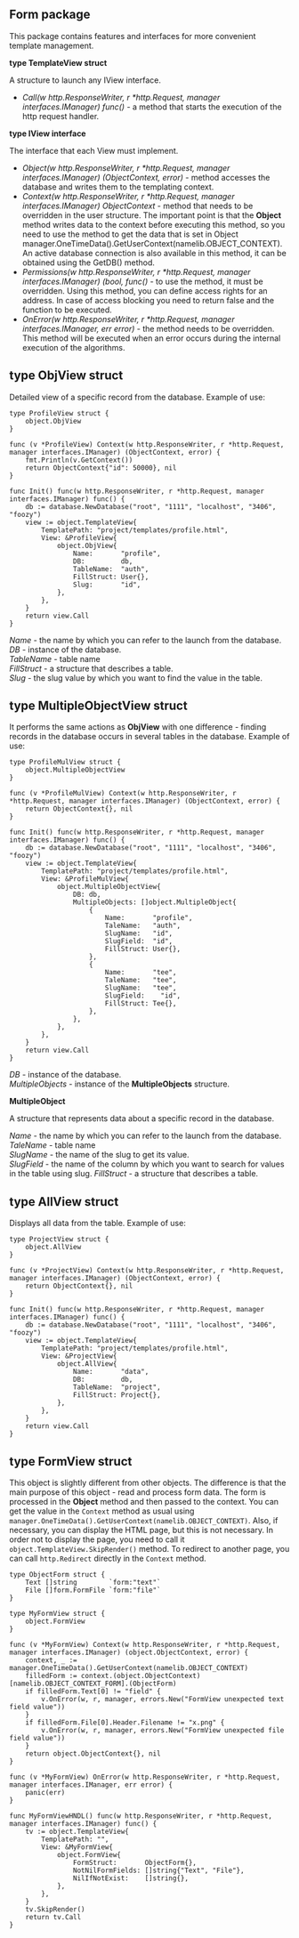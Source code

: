 ## Form package
This package contains features and interfaces for more convenient template management.

__type TemplateView struct__

A structure to launch any IView interface.

* _Call(w http.ResponseWriter, r *http.Request, manager interfaces.IManager) func()_ - a method that starts the execution 
of the http request handler.

__type IView interface__

The interface that each View must implement.

* _Object(w http.ResponseWriter, r *http.Request, manager interfaces.IManager) (ObjectContext, error)_ - method 
accesses the database and writes them to the templating context.<br>
* _Context(w http.ResponseWriter, r *http.Request, manager interfaces.IManager) ObjectContext_ - method that
needs to be overridden in the user structure. The important point is that the __Object__ method writes data to the context
before executing this method, so you need to use the method to get the data that is set in Object 
manager.OneTimeData().GetUserContext(namelib.OBJECT_CONTEXT). An active database connection is also available in this method,
it can be obtained using the GetDB() method.<br>
* _Permissions(w http.ResponseWriter, r *http.Request, manager interfaces.IManager) (bool, func()_ - to use the method, 
it must be overridden. Using this method, you can define access rights for an address. In case of access blocking you 
need to return false and the function to be executed.<br>
* _OnError(w http.ResponseWriter, r *http.Request, manager interfaces.IManager, err error)_ - the method needs to be overridden.
This method will be executed when an error occurs during the internal execution of the algorithms.<br>

## type ObjView struct

Detailed view of a specific record from the database. Example of use:
```
type ProfileView struct {
    object.ObjView
}

func (v *ProfileView) Context(w http.ResponseWriter, r *http.Request, manager interfaces.IManager) (ObjectContext, error) {
    fmt.Println(v.GetContext())
    return ObjectContext{"id": 50000}, nil
}

func Init() func(w http.ResponseWriter, r *http.Request, manager interfaces.IManager) func() {
    db := database.NewDatabase("root", "1111", "localhost", "3406", "foozy")
    view := object.TemplateView{
        TemplatePath: "project/templates/profile.html",
        View: &ProfileView{
            object.ObjView{
                Name:       "profile",
                DB:         db,
                TableName:  "auth",
                FillStruct: User{},
                Slug:       "id",
            },
        },
    }
    return view.Call
}
```
_Name_ - the name by which you can refer to the launch from the database.<br>
_DB_ - instance of the database.<br>
_TableName_ - table name<br>
_FillStruct_ - a structure that describes a table.<br>
_Slug_ - the slug value by which you want to find the value in the table.<br>

## type MultipleObjectView struct

It performs the same actions as __ObjView__ with one difference - finding records in the database occurs in several
tables in the database. Example of use:
```
type ProfileMulView struct {
    object.MultipleObjectView
}

func (v *ProfileMulView) Context(w http.ResponseWriter, r *http.Request, manager interfaces.IManager) (ObjectContext, error) {
    return ObjectContext{}, nil
}

func Init() func(w http.ResponseWriter, r *http.Request, manager interfaces.IManager) func() {
    db := database.NewDatabase("root", "1111", "localhost", "3406", "foozy")
    view := object.TemplateView{
        TemplatePath: "project/templates/profile.html",
        View: &ProfileMulView{
            object.MultipleObjectView{
                DB: db,
                MultipleObjects: []object.MultipleObject{
                    {
                        Name:       "profile",
                        TaleName:   "auth",
                        SlugName:   "id",
                        SlugField:  "id",
                        FillStruct: User{},
                    },
                    {
                        Name:       "tee",
                        TaleName:   "tee",
                        SlugName:   "tee",
                        SlugField:    "id",
                        FillStruct: Tee{},
                    },
                },
            },
        },
    }
    return view.Call
}
```
_DB_ - instance of the database.<br>
_MultipleObjects_ - instance of the __MultipleObjects__ structure.<br>

__MultipleObject__

A structure that represents data about a specific record in the database.

_Name_ - the name by which you can refer to the launch from the database.<br>
_TaleName_ - table name<br>
_SlugName_ - the name of the slug to get its value.<br>
_SlugField_ - the name of the column by which you want to search for values in the table using slug.
_FillStruct_ - a structure that describes a table.<br>

## type AllView struct

Displays all data from the table. Example of use:
```
type ProjectView struct {
    object.AllView
}

func (v *ProjectView) Context(w http.ResponseWriter, r *http.Request, manager interfaces.IManager) (ObjectContext, error) {
    return ObjectContext{}, nil
}

func Init() func(w http.ResponseWriter, r *http.Request, manager interfaces.IManager) func() {
    db := database.NewDatabase("root", "1111", "localhost", "3406", "foozy")
    view := object.TemplateView{
        TemplatePath: "project/templates/profile.html",
        View: &ProjectView{
            object.AllView{
                Name:       "data",
                DB:         db,
                TableName:  "project",
                FillStruct: Project{},
            },
        },
    }
    return view.Call
}
```

## type FormView struct
This object is slightly different from other objects. The difference is that the main purpose of this 
object - read and process form data. The form is processed in the __Object__ method and then passed to the context.
You can get the value in the `Context` method as usual using `manager.OneTimeData().GetUserContext(namelib.OBJECT_CONTEXT)`.
Also, if necessary, you can display the HTML page, but this is not necessary. In order not to display the page, you need to call it 
`object.TemplateView.SkipRender()` method.
To redirect to another page, you can call `http.Redirect` directly in the `Context` method.

```
type ObjectForm struct {
	Text []string        `form:"text"`
	File []form.FormFile `form:"file"`
}

type MyFormView struct {
	object.FormView
}

func (v *MyFormView) Context(w http.ResponseWriter, r *http.Request, manager interfaces.IManager) (object.ObjectContext, error) {
	context, _ := manager.OneTimeData().GetUserContext(namelib.OBJECT_CONTEXT)
	filledForm := context.(object.ObjectContext)[namelib.OBJECT_CONTEXT_FORM].(ObjectForm)
	if filledForm.Text[0] != "field" {
		v.OnError(w, r, manager, errors.New("FormView unexpected text field value"))
	}
	if filledForm.File[0].Header.Filename != "x.png" {
		v.OnError(w, r, manager, errors.New("FormView unexpected file field value"))
	}
	return object.ObjectContext{}, nil
}

func (v *MyFormView) OnError(w http.ResponseWriter, r *http.Request, manager interfaces.IManager, err error) {
	panic(err)
}

func MyFormViewHNDL() func(w http.ResponseWriter, r *http.Request, manager interfaces.IManager) func() {
	tv := object.TemplateView{
		TemplatePath: "",
		View: &MyFormView{
			object.FormView{
				FormStruct:       ObjectForm{},
				NotNilFormFields: []string{"Text", "File"},
				NilIfNotExist:    []string{},
			},
		},
	}
	tv.SkipRender()
	return tv.Call
}
```
